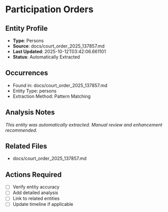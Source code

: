 # Participation Orders

## Entity Profile
- **Type**: Persons
- **Source**: docs/court_order_2025_137857.md
- **Last Updated**: 2025-10-12T03:42:06.661101
- **Status**: Automatically Extracted

## Occurrences
- Found in: docs/court_order_2025_137857.md
- Entity Type: persons
- Extraction Method: Pattern Matching

## Analysis Notes
*This entity was automatically extracted. Manual review and enhancement recommended.*

## Related Files
- docs/court_order_2025_137857.md

## Actions Required
- [ ] Verify entity accuracy
- [ ] Add detailed analysis
- [ ] Link to related entities
- [ ] Update timeline if applicable
